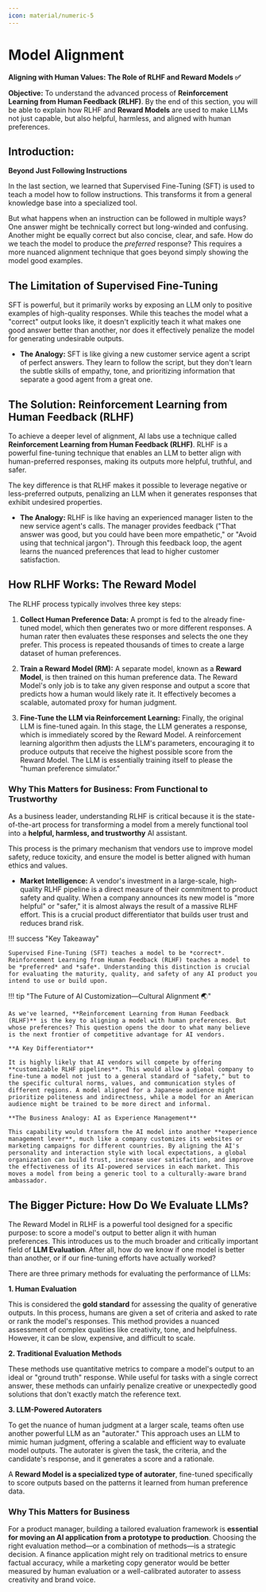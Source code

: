 ```yaml
---
icon: material/numeric-5
---
```


# Model Alignment


**Aligning with Human Values: The Role of RLHF and Reward Models ✅**

**Objective:** To understand the advanced process of **Reinforcement Learning from Human Feedback (RLHF)**. By the end of this section, you will be able to explain how RLHF and **Reward Models** are used to make LLMs not just capable, but also helpful, harmless, and aligned with human preferences.


## Introduction: 
**Beyond Just Following Instructions**

In the last section, we learned that Supervised Fine-Tuning (SFT) is used to teach a model how to follow instructions. This transforms it from a general knowledge base into a specialized tool.

But what happens when an instruction can be followed in multiple ways? One answer might be technically correct but long-winded and confusing. Another might be equally correct but also concise, clear, and safe. How do we teach the model to produce the *preferred* response? This requires a more nuanced alignment technique that goes beyond simply showing the model good examples.

## The Limitation of Supervised Fine-Tuning

SFT is powerful, but it primarily works by exposing an LLM only to positive examples of high-quality responses. While this teaches the model what a "correct" output looks like, it doesn't explicitly teach it what makes one good answer better than another, nor does it effectively penalize the model for generating undesirable outputs.

* **The Analogy:** SFT is like giving a new customer service agent a script of perfect answers. They learn to follow the script, but they don't learn the subtle skills of empathy, tone, and prioritizing information that separate a good agent from a great one.

## The Solution: Reinforcement Learning from Human Feedback (RLHF)

To achieve a deeper level of alignment, AI labs use a technique called **Reinforcement Learning from Human Feedback (RLHF)**. RLHF is a powerful fine-tuning technique that enables an LLM to better align with human-preferred responses, making its outputs more helpful, truthful, and safer.

The key difference is that RLHF makes it possible to leverage negative or less-preferred outputs, penalizing an LLM when it generates responses that exhibit undesired properties.

* **The Analogy:** RLHF is like having an experienced manager listen to the new service agent's calls. The manager provides feedback ("That answer was good, but you could have been more empathetic," or "Avoid using that technical jargon"). Through this feedback loop, the agent learns the nuanced preferences that lead to higher customer satisfaction.

## How RLHF Works: The Reward Model

The RLHF process typically involves three key steps:

1.  **Collect Human Preference Data:** A prompt is fed to the already fine-tuned model, which then generates two or more different responses. A human rater then evaluates these responses and selects the one they prefer. This process is repeated thousands of times to create a large dataset of human preferences.

2.  **Train a Reward Model (RM):** A separate model, known as a **Reward Model**, is then trained on this human preference data. The Reward Model's only job is to take any given response and output a score that predicts how a human would likely rate it. It effectively becomes a scalable, automated proxy for human judgment.

3.  **Fine-Tune the LLM via Reinforcement Learning:** Finally, the original LLM is fine-tuned again. In this stage, the LLM generates a response, which is immediately scored by the Reward Model. A reinforcement learning algorithm then adjusts the LLM's parameters, encouraging it to produce outputs that receive the highest possible score from the Reward Model. The LLM is essentially training itself to please the "human preference simulator."

### Why This Matters for Business: From Functional to Trustworthy

As a business leader, understanding RLHF is critical because it is the state-of-the-art process for transforming a model from a merely functional tool into a **helpful, harmless, and trustworthy** AI assistant.

This process is the primary mechanism that vendors use to improve model safety, reduce toxicity, and ensure the model is better aligned with human ethics and values.

* **Market Intelligence:** A vendor's investment in a large-scale, high-quality RLHF pipeline is a direct measure of their commitment to product safety and quality. When a company announces its new model is "more helpful" or "safer," it is almost always the result of a massive RLHF effort. This is a crucial product differentiator that builds user trust and reduces brand risk.

!!! success "Key Takeaway" 

    Supervised Fine-Tuning (SFT) teaches a model to be *correct*. Reinforcement Learning from Human Feedback (RLHF) teaches a model to be *preferred* and *safe*. Understanding this distinction is crucial for evaluating the maturity, quality, and safety of any AI product you intend to use or build upon.

!!! tip "The Future of AI Customization—Cultural Alignment 🌏"

    As we've learned, **Reinforcement Learning from Human Feedback (RLHF)** is the key to aligning a model with human preferences. But whose preferences? This question opens the door to what many believe is the next frontier of competitive advantage for AI vendors.

    **A Key Differentiator**

    It is highly likely that AI vendors will compete by offering **customizable RLHF pipelines**. This would allow a global company to fine-tune a model not just to a general standard of "safety," but to the specific cultural norms, values, and communication styles of different regions. A model aligned for a Japanese audience might prioritize politeness and indirectness, while a model for an American audience might be trained to be more direct and informal.

    **The Business Analogy: AI as Experience Management**

    This capability would transform the AI model into another **experience management lever**, much like a company customizes its websites or marketing campaigns for different countries. By aligning the AI's personality and interaction style with local expectations, a global organization can build trust, increase user satisfaction, and improve the effectiveness of its AI-powered services in each market. This moves a model from being a generic tool to a culturally-aware brand ambassador.

## The Bigger Picture: How Do We Evaluate LLMs?

The Reward Model in RLHF is a powerful tool designed for a specific purpose: to score a model's output to better align it with human preferences. This introduces us to the much broader and critically important field of **LLM Evaluation**. After all, how do we know if one model is better than another, or if our fine-tuning efforts have actually worked?

There are three primary methods for evaluating the performance of LLMs:

**1. Human Evaluation**

This is considered the **gold standard** for assessing the quality of generative outputs. In this process, humans are given a set of criteria and asked to rate or rank the model's responses. This method provides a nuanced assessment of complex qualities like creativity, tone, and helpfulness. However, it can be slow, expensive, and difficult to scale.

**2. Traditional Evaluation Methods**

These methods use quantitative metrics to compare a model's output to an ideal or "ground truth" response. While useful for tasks with a single correct answer, these methods can unfairly penalize creative or unexpectedly good solutions that don't exactly match the reference text.

**3. LLM-Powered Autoraters**

To get the nuance of human judgment at a larger scale, teams often use another powerful LLM as an "autorater." This approach uses an LLM to mimic human judgment, offering a scalable and efficient way to evaluate model outputs. The autorater is given the task, the criteria, and the candidate's response, and it generates a score and a rationale.

A **Reward Model is a specialized type of autorater**, fine-tuned specifically to score outputs based on the patterns it learned from human preference data.

### Why This Matters for Business

For a product manager, building a tailored evaluation framework is **essential for moving an AI application from a prototype to production**. Choosing the right evaluation method—or a combination of methods—is a strategic decision. A finance application might rely on traditional metrics to ensure factual accuracy, while a marketing copy generator would be better measured by human evaluation or a well-calibrated autorater to assess creativity and brand voice.